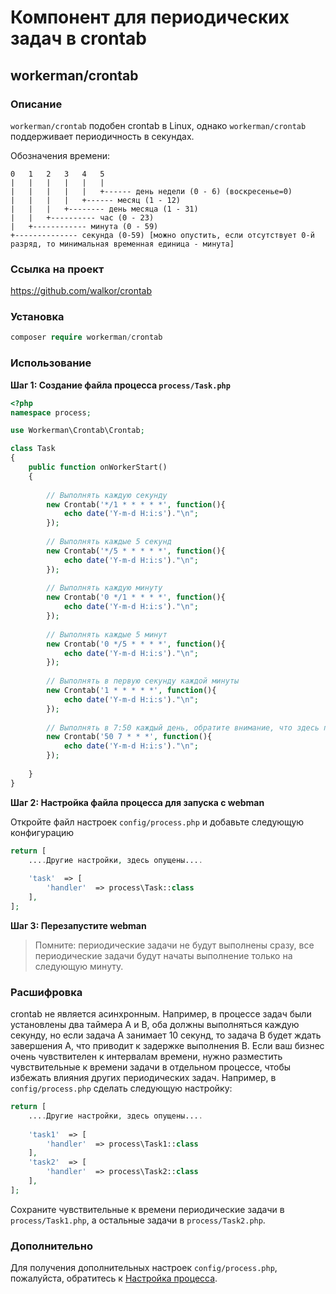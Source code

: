# Компонент для периодических задач в crontab

## workerman/crontab

### Описание

`workerman/crontab` подобен crontab в Linux, однако `workerman/crontab` поддерживает периодичность в секундах.

Обозначения времени:

```plaintext
0   1   2   3   4   5
|   |   |   |   |   |
|   |   |   |   |   +------ день недели (0 - 6) (воскресенье=0)
|   |   |   |   +------ месяц (1 - 12)
|   |   |   +-------- день месяца (1 - 31)
|   |   +---------- час (0 - 23)
|   +------------ минута (0 - 59)
+-------------- секунда (0-59) [можно опустить, если отсутствует 0-й разряд, то минимальная временная единица - минута]
```

### Ссылка на проект

https://github.com/walkor/crontab

### Установка

```php
composer require workerman/crontab
```

### Использование

**Шаг 1: Создание файла процесса `process/Task.php`**

```php
<?php
namespace process;

use Workerman\Crontab\Crontab;

class Task
{
    public function onWorkerStart()
    {
    
        // Выполнять каждую секунду
        new Crontab('*/1 * * * * *', function(){
            echo date('Y-m-d H:i:s')."\n";
        });
        
        // Выполнять каждые 5 секунд
        new Crontab('*/5 * * * * *', function(){
            echo date('Y-m-d H:i:s')."\n";
        });
        
        // Выполнять каждую минуту
        new Crontab('0 */1 * * * *', function(){
            echo date('Y-m-d H:i:s')."\n";
        });
        
        // Выполнять каждые 5 минут
        new Crontab('0 */5 * * * *', function(){
            echo date('Y-m-d H:i:s')."\n";
        });
        
        // Выполнять в первую секунду каждой минуты
        new Crontab('1 * * * * *', function(){
            echo date('Y-m-d H:i:s')."\n";
        });
      
        // Выполнять в 7:50 каждый день, обратите внимание, что здесь пропущен разряд секунд
        new Crontab('50 7 * * *', function(){
            echo date('Y-m-d H:i:s')."\n";
        });
        
    }
}
```

**Шаг 2: Настройка файла процесса для запуска с webman**

Откройте файл настроек `config/process.php` и добавьте следующую конфигурацию

```php
return [
    ....Другие настройки, здесь опущены....
  
    'task'  => [
        'handler'  => process\Task::class
    ],
];
```

**Шаг 3: Перезапустите webman**

> Помните: периодические задачи не будут выполнены сразу, все периодические задачи будут начаты выполнение только на следующую минуту.

### Расшифровка
crontab не является асинхронным. Например, в процессе задач были установлены два таймера A и B, оба должны выполняться каждую секунду, но если задача A занимает 10 секунд, то задача B будет ждать завершения A, что приводит к задержке выполнения B.
Если ваш бизнес очень чувствителен к интервалам времени, нужно разместить чувствительные к времени задачи в отдельном процессе, чтобы избежать влияния других периодических задач. Например, в `config/process.php` сделать следующую настройку:

```php
return [
    ....Другие настройки, здесь опущены....
  
    'task1'  => [
        'handler'  => process\Task1::class
    ],
    'task2'  => [
        'handler'  => process\Task2::class
    ],
];
```
Сохраните чувствительные к времени периодические задачи в `process/Task1.php`, а остальные задачи в `process/Task2.php`.

### Дополнительно
Для получения дополнительных настроек `config/process.php`, пожалуйста, обратитесь к [Настройка процесса](../process.md).
